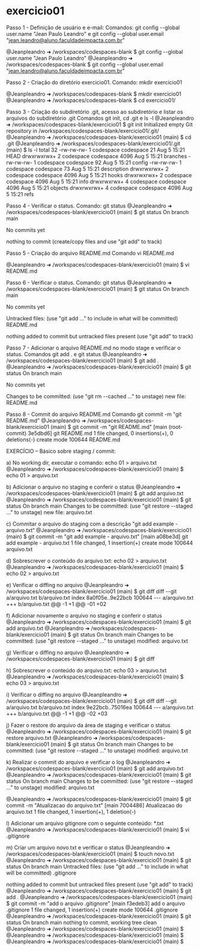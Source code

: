 # exercicio01



Passo 1 - Definição de usuário e e-mail:
Comandos: git config --global user.name "Jean Paulo Leandro" e git config --global user.email "jean.leandro@aluno.faculdadeimpacta.com.br"

@Jeanpleandro ➜ /workspaces/codespaces-blank $ git config --global user.name "Jean Paulo Leandro"
@Jeanpleandro ➜ /workspaces/codespaces-blank $ git config --global user.email "jean.leandro@aluno.faculdadeimpacta.com.br"

Passo 2 - Criação do diretório exercicio01.
Comando: mkdir exercicio01

@Jeanpleandro ➜ /workspaces/codespaces-blank $ mkdir exercicio01
@Jeanpleandro ➜ /workspaces/codespaces-blank $ cd exercicio01/

Passo 3 - Criação do subdiretório .git, acesso ao subdiretório e listar os arquivos do subdiretório .git
Comandos git init, cd .git e ls -l
@Jeanpleandro ➜ /workspaces/codespaces-blank/exercicio01 $ git init
Initialized empty Git repository in /workspaces/codespaces-blank/exercicio01/.git/
@Jeanpleandro ➜ /workspaces/codespaces-blank/exercicio01 (main) $ cd .git
@Jeanpleandro ➜ /workspaces/codespaces-blank/exercicio01/.git (main) $ ls -l
total 32
-rw-rw-rw-  1 codespace codespace   21 Aug  5 15:21 HEAD
drwxrwxrwx+ 2 codespace codespace 4096 Aug  5 15:21 branches
-rw-rw-rw-  1 codespace codespace   92 Aug  5 15:21 config
-rw-rw-rw-  1 codespace codespace   73 Aug  5 15:21 description
drwxrwxrwx+ 2 codespace codespace 4096 Aug  5 15:21 hooks
drwxrwxrwx+ 2 codespace codespace 4096 Aug  5 15:21 info
drwxrwxrwx+ 4 codespace codespace 4096 Aug  5 15:21 objects
drwxrwxrwx+ 4 codespace codespace 4096 Aug  5 15:21 refs

Passo 4 - Verificar o status.
Comando: git status
@Jeanpleandro ➜ /workspaces/codespaces-blank/exercicio01 (main) $ git status
On branch main

No commits yet

nothing to commit (create/copy files and use "git add" to track)

Passo 5 - Criação do arquivo README.md
Comando vi README.md

@Jeanpleandro ➜ /workspaces/codespaces-blank/exercicio01 (main) $ vi README.md

Passo 6 - Verificar o status.
Comando: git status
@Jeanpleandro ➜ /workspaces/codespaces-blank/exercicio01 (main) $ git status
On branch main

No commits yet

Untracked files:
  (use "git add <file>..." to include in what will be committed)
        README.md

nothing added to commit but untracked files present (use "git add" to track)

Passo 7 - Adicionar o arquivo README.md no modo stage e verificar o status.
Comandos git add . e git status
@Jeanpleandro ➜ /workspaces/codespaces-blank/exercicio01 (main) $ git add .
@Jeanpleandro ➜ /workspaces/codespaces-blank/exercicio01 (main) $ git status
On branch main

No commits yet

Changes to be committed:
  (use "git rm --cached <file>..." to unstage)
        new file:   README.md

Passo 8 - Commit do arquivo README.md
Comando git commit -m "git README.md"
@Jeanpleandro ➜ /workspaces/codespaces-blank/exercicio01 (main) $ git commit -m "git README.md"
[main (root-commit) 3e5dbd6] git README.md
 1 file changed, 0 insertions(+), 0 deletions(-)
 create mode 100644 README.md
 
EXERCÍCIO – Básico sobre staging / commit:

a) No working dir, executar o comando: echo 01 > arquivo.txt
@Jeanpleandro ➜ /workspaces/codespaces-blank/exercicio01 (main) $ echo 01 > arquivo.txt

b) Adicionar o arquivo no staging e conferir o status
@Jeanpleandro ➜ /workspaces/codespaces-blank/exercicio01 (main) $ git add arquivo.txt 
@Jeanpleandro ➜ /workspaces/codespaces-blank/exercicio01 (main) $ git status
On branch main
Changes to be committed:
  (use "git restore --staged <file>..." to unstage)
        new file:   arquivo.txt

c) Commitar o arquivo do staging com a descrição "git add example - arquivo.txt“
@Jeanpleandro ➜ /workspaces/codespaces-blank/exercicio01 (main) $ git commit -m "git add example - arquivo.txt"
[main a08be3d] git add example - arquivo.txt
 1 file changed, 1 insertion(+)
 create mode 100644 arquivo.txt

d) Sobrescrever o conteúdo do arquivo.txt: echo 02 > arquivo.txt
@Jeanpleandro ➜ /workspaces/codespaces-blank/exercicio01 (main) $ echo 02 > arquivo.txt

e) Verificar o diffing no arquivo
@Jeanpleandro ➜ /workspaces/codespaces-blank/exercicio01 (main) $ git diff
diff --git a/arquivo.txt b/arquivo.txt
index 8a0f05e..9e22bcb 100644
--- a/arquivo.txt
+++ b/arquivo.txt
@@ -1 +1 @@
-01
+02

f) Adicionar novamente o arquivo no staging e conferir o status
@Jeanpleandro ➜ /workspaces/codespaces-blank/exercicio01 (main) $ git add arquivo.txt 
@Jeanpleandro ➜ /workspaces/codespaces-blank/exercicio01 (main) $ git status
On branch main
Changes to be committed:
  (use "git restore --staged <file>..." to unstage)
        modified:   arquivo.txt

g) Verificar o diffing no arquivo
@Jeanpleandro ➜ /workspaces/codespaces-blank/exercicio01 (main) $ git diff

h) Sobrescrever o conteúdo do arquivo.txt: echo 03 > arquivo.txt
@Jeanpleandro ➜ /workspaces/codespaces-blank/exercicio01 (main) $ echo 03 > arquivo.txt

i) Verificar o diffing no arquivo
@Jeanpleandro ➜ /workspaces/codespaces-blank/exercicio01 (main) $ git diff
diff --git a/arquivo.txt b/arquivo.txt
index 9e22bcb..75016ea 100644
--- a/arquivo.txt
+++ b/arquivo.txt
@@ -1 +1 @@
-02
+03

j) Fazer o restore do arquivo da área de staging e verificar o status
@Jeanpleandro ➜ /workspaces/codespaces-blank/exercicio01 (main) $ git restore arquivo.txt
@Jeanpleandro ➜ /workspaces/codespaces-blank/exercicio01 (main) $ git status
On branch main
Changes to be committed:
  (use "git restore --staged <file>..." to unstage)
        modified:   arquivo.txt

k) Realizar o commit do arquivo e verificar o log
@Jeanpleandro ➜ /workspaces/codespaces-blank/exercicio01 (main) $ git add arquivo.txt 
@Jeanpleandro ➜ /workspaces/codespaces-blank/exercicio01 (main) $ git status
On branch main
Changes to be committed:
  (use "git restore --staged <file>..." to unstage)
        modified:   arquivo.txt

@Jeanpleandro ➜ /workspaces/codespaces-blank/exercicio01 (main) $ git commit -m "Atualizacao do arquivo.txt"
[main 7004486] Atualizacao do arquivo.txt
 1 file changed, 1 insertion(+), 1 deletion(-)
 
l) Adicionar um arquivo gitignore com o seguinte conteúdo: *.txt
@Jeanpleandro ➜ /workspaces/codespaces-blank/exercicio01 (main) $ vi .gitignore

m) Criar um arquivo novo.txt e verificar o status
@Jeanpleandro ➜ /workspaces/codespaces-blank/exercicio01 (main) $ touch novo.txt
@Jeanpleandro ➜ /workspaces/codespaces-blank/exercicio01 (main) $ git status
On branch main
Untracked files:
  (use "git add <file>..." to include in what will be committed)
        .gitignore

nothing added to commit but untracked files present (use "git add" to track)
@Jeanpleandro ➜ /workspaces/codespaces-blank/exercicio01 (main) $ git add .
@Jeanpleandro ➜ /workspaces/codespaces-blank/exercicio01 (main) $ git commit -m "add o arquivo .gitignore"
[main f3edeb3] add o arquivo .gitignore
 1 file changed, 1 insertion(+)
 create mode 100644 .gitignore
@Jeanpleandro ➜ /workspaces/codespaces-blank/exercicio01 (main) $ git status
On branch main
nothing to commit, working tree clean
@Jeanpleandro ➜ /workspaces/codespaces-blank/exercicio01 (main) $ 
@Jeanpleandro ➜ /workspaces/codespaces-blank/exercicio01 (main) $ 
@Jeanpleandro ➜ /workspaces/codespaces-blank/exercicio01 (main) $ 
